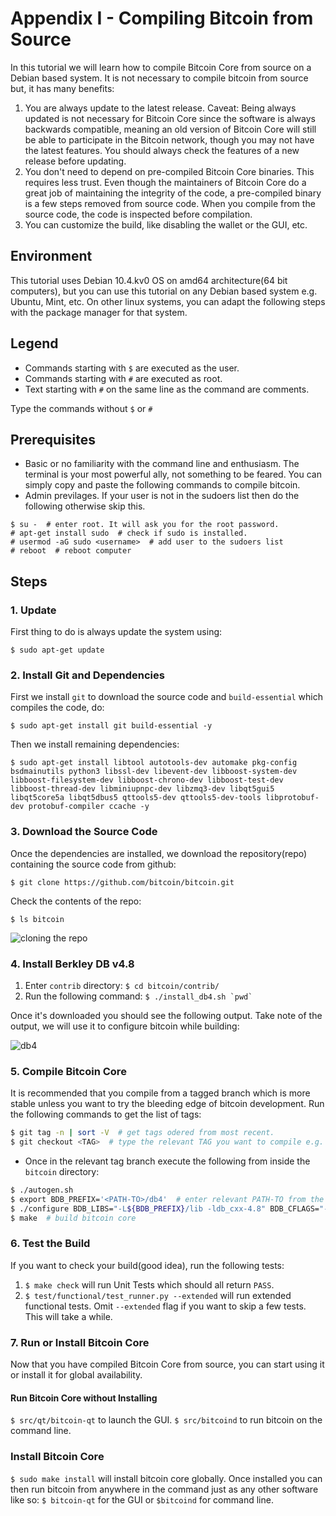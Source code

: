 # Appendix I - Compiling Bitcoin from Source

In this tutorial we will learn how to compile Bitcoin Core from source on a Debian based system. It is not necessary to compile bitcoin from source but, it has many benefits:

1. You are always update to the latest release. Caveat: Being always updated is not necessary for Bitcoin Core since the software is always backwards compatible, meaning an old version of Bitcoin Core will still be able to participate in the Bitcoin network, though you may not have the latest features. You should always check the features of a new release before updating.
2. You don't need to depend on pre-compiled Bitcoin Core binaries. This requires less trust. Even though the maintainers of Bitcoin Core do a great job of maintaining the integrity of the code, a pre-compiled binary is a few steps removed from source code. When you compile from the source code, the code is inspected before compilation.
3. You can customize the build, like disabling the wallet or the GUI, etc.

## Environment

This tutorial uses Debian 10.4.kv0 OS on amd64 architecture(64 bit computers), but you can use this tutorial on any Debian based system e.g. Ubuntu, Mint, etc. On other linux systems, you can adapt the following steps with the package manager for that system.

## Legend

- Commands starting with `$` are executed as the user.
- Commands starting with `#` are executed as root.
- Text starting with `#` on the same line as the command are comments.

Type the commands without `$` or `#`

## Prerequisites

- Basic or no familiarity with the command line and enthusiasm. The terminal is your most powerful ally, not something to be feared. You can simply copy and paste the following commands to compile bitcoin.
- Admin previlages. If your user is not in the sudoers list then do the following otherwise skip this.

```
$ su -  # enter root. It will ask you for the root password.
# apt-get install sudo  # check if sudo is installed.
# usermod -aG sudo <username>  # add user to the sudoers list
# reboot  # reboot computer
```

## Steps

### 1. Update

First thing to do is always update the system using:

`$ sudo apt-get update`

### 2. Install Git and Dependencies

First we install `git` to download the source code and `build-essential` which compiles the code, do:

`$ sudo apt-get install git build-essential -y`

Then we install remaining dependencies:

`$ sudo apt-get install libtool autotools-dev automake pkg-config bsdmainutils python3 libssl-dev libevent-dev libboost-system-dev libboost-filesystem-dev libboost-chrono-dev libboost-test-dev libboost-thread-dev libminiupnpc-dev libzmq3-dev libqt5gui5 libqt5core5a libqt5dbus5 qttools5-dev qttools5-dev-tools libprotobuf-dev protobuf-compiler ccache -y`

### 3. Download the Source Code

Once the dependencies are installed, we download the repository(repo) containing the source code from github:

`$ git clone https://github.com/bitcoin/bitcoin.git`

Check the contents of the repo:

`$ ls bitcoin`

![cloning the repo](./public/LBftCLI-compiling_bitcoin-git.png)

### 4. Install Berkley DB v4.8

1. Enter `contrib` directory: `$ cd bitcoin/contrib/`
2. Run the following command: ```$ ./install_db4.sh `pwd` ```

Once it's downloaded you should see the following output. Take note of the output, we will use it to configure bitcoin while building:

![db4](./public/LBftCLI-compiling_bitcoin-db4.png)

### 5. Compile Bitcoin Core

It is recommended that you compile from a tagged branch which is more stable unless you want to try the bleeding edge of bitcoin development. Run the following commands to get the list of tags:

```bash
$ git tag -n | sort -V  # get tags odered from most recent.
$ git checkout <TAG>  # type the relevant TAG you want to compile e.g. git checkout v0.20.0
```

- Once in the relevant tag branch execute the following from inside the `bitcoin` directory:

```bash
$ ./autogen.sh
$ export BDB_PREFIX='<PATH-TO>/db4'  # enter relevant PATH-TO from the output of the install_db4.sh script
$ ./configure BDB_LIBS="-L${BDB_PREFIX}/lib -ldb_cxx-4.8" BDB_CFLAGS="-I${BDB_PREFIX}/include"
$ make  # build bitcoin core
```

### 6. Test the Build

If you want to check your build(good idea), run the following tests:

1. `$ make check` will run Unit Tests which should all return `PASS`.
2. `$ test/functional/test_runner.py --extended` will run extended functional tests. Omit `--extended` flag if you want to skip a few tests. This will take a while.

### 7. Run or Install Bitcoin Core

Now that you have compiled Bitcoin Core from source, you can start using it or install it for global availability.

#### Run Bitcoin Core without Installing

`$ src/qt/bitcoin-qt` to launch the GUI.
`$ src/bitcoind` to run bitcoin on the command line.

### Install Bitcoin Core

`$ sudo make install` will install bitcoin core globally. Once installed you can then run bitcoin from anywhere in the command just as any other software like so: `$ bitcoin-qt` for the GUI or `$bitcoind` for command line.

